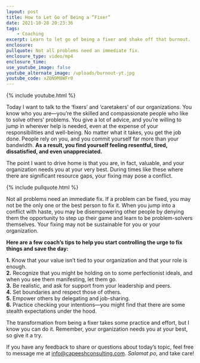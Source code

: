 ```yaml
---
layout: post
title: How to Let Go of Being a “Fixer”
date: 2021-10-28 20:23:36
tags:
    - Coaching
excerpt: Learn to let go of being a fixer and shake off that burnout.
enclosure:
pullquote: Not all problems need an immediate fix.
enclosure_type: video/mp4
enclosure_time:
use_youtube_image: false
youtube_alternate_image: /uploads/burnout-yt.jpg
youtube_code: xZQN9M8WFr0
---
```

{% include youtube.html %}

Today I want to talk to the ‘fixers’ and ‘caretakers’ of our organizations. You know who you are—you’re the skilled and compassionate people who like to solve others’ problems. You give a lot of advice, and you’re willing to jump in wherever help is needed, even at the expense of your responsibilities and well-being. No matter what it takes, you get the job done. People rely on you, and you commit yourself far more than your bandwidth. **As a result, you find yourself feeling resentful, tired, dissatisfied, and even unappreciated.**

The point I want to drive home is that you are, in fact, valuable, and your organization needs you at your very best. During times like these where there are significant resource gaps, your fixing may pose a conflict.

{% include pullquote.html %}

Not all problems need an immediate fix. If a problem can be fixed, you may not be the only one or the best person to fix it. When you jump into a conflict with haste, you may be disempowering other people by denying them the opportunity to step up their game and learn to be problem-solvers themselves. Your fixing may not be sustainable for you or your organization.&nbsp;

**Here are a few coach’s tips to help you start controlling the urge to fix things and save the day:**

**1\.** Know that your value isn’t tied to your organization and that your role is enough.<br>**2\.** Recognize that you might be holding on to some perfectionist ideals, and when you see them manifesting, let them go.&nbsp;<br>**3\.** Be realistic, and ask for support from your leadership and peers.&nbsp;<br>**4\.** Set boundaries and respect those of others.<br>**5\.** Empower others by delegating and job-sharing.<br>**6\.** Practice checking your intentions—you might find that there are some stealth expectations under the hood.

The transformation from being a fixer takes some practice and effort, but I know you can do it. Remember, your organization needs you at your best, so give it a try.&nbsp;

If you have any feedback to share or questions about today’s topic, feel free to message me at [info@capeeshconsulting.com](mailto:info@capeeshconsulting.com). *Salamat po*, and take care\!
